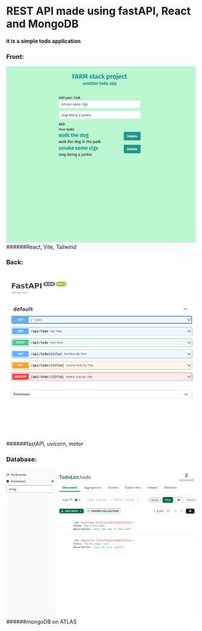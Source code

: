 # REST API made using fastAPI, React and MongoDB
#### it is a simple todo application

### Front:
![](front.png)
######React, Vite, Tailwind
### Back:
![](back.png)
######fastAPI, uvicorn, motor
### Database:
![](db.png)
######mongoDB on ATLAS
